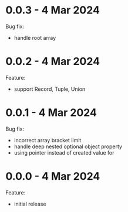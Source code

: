 # 0.0.3 - 4 Mar 2024
Bug fix:
- handle root array

# 0.0.2 - 4 Mar 2024
Feature:
- support Record, Tuple, Union

# 0.0.1 - 4 Mar 2024
Bug fix:
- incorrect array bracket limit
- handle deep nested optional object property
- using pointer instead of created value for

# 0.0.0 - 4 Mar 2024
Feature:
- initial release
